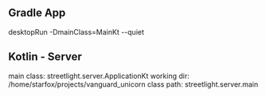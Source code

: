 ## Gradle App
desktopRun -DmainClass=MainKt --quiet

## Kotlin - Server
main class: streetlight.server.ApplicationKt
working dir: /home/starfox/projects/vanguard_unicorn
class path: streetlight.server.main
